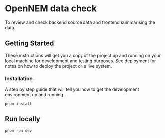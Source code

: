 # OpenNEM data check

To review and check backend source data and frontend summarising the data.

## Getting Started

These instructions will get you a copy of the project up and running on your local machine for development and testing purposes. See deployment for notes on how to deploy the project on a live system.

### Installation

A step by step guide that will tell you how to get the development environment up and running.

```
pnpm install
```

## Run locally

```
pnpm run dev
```
